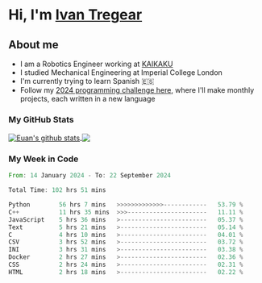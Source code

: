 # Hi, I'm [Ivan Tregear](https://www.linkedin.com/in/ivantregear/)

## About me

* I am a Robotics Engineer working at [KAIKAKU](https://github.com/KAIKAKU-AI)
* I studied Mechanical Engineering at Imperial College London
* I'm currently trying to learn Spanish :es:
* Follow my [2024 programming challenge here](https://github.com/ITregear?tab=repositories), where I'll make monthly projects, each written in a new language


### My GitHub Stats

<a href="#my-github-stats">
  <img align="center" src="https://github-readme-stats.vercel.app/api?username=itregear&count_private=true&show_icons=true&include_all_commits=true&theme=material-palenight" alt="Euan's github stats" />
</a>

<a href="#my-github-stats">
  <img align="center" src="https://github-readme-stats.vercel.app/api/top-langs/?username=itregear&layout=compact&theme=material-palenight" />
</a>

### My Week in Code
<!--START_SECTION:waka-->

```rust
From: 14 January 2024 - To: 22 September 2024

Total Time: 102 hrs 51 mins

Python        56 hrs 7 mins   >>>>>>>>>>>>>------------   53.79 %
C++           11 hrs 35 mins  >>>----------------------   11.11 %
JavaScript    5 hrs 36 mins   >------------------------   05.37 %
Text          5 hrs 21 mins   >------------------------   05.14 %
C             4 hrs 10 mins   >------------------------   04.01 %
CSV           3 hrs 52 mins   >------------------------   03.72 %
INI           3 hrs 31 mins   >------------------------   03.38 %
Docker        2 hrs 27 mins   >------------------------   02.36 %
CSS           2 hrs 24 mins   >------------------------   02.31 %
HTML          2 hrs 18 mins   >------------------------   02.22 %
```

<!--END_SECTION:waka-->
